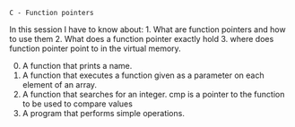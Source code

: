 	C - Function pointers
In this session I have to know about:
	1. What are function pointers and how to use them
	2. What does a function pointer exactly hold
	3. where does function pointer point to in the virtual memory.

0. A function that prints a name.
1. A function that executes a function given as a parameter on each element
	of an array.
2. A function that searches for an integer.
	cmp is a pointer to the function to be used to compare values
3. A program that performs simple operations.
